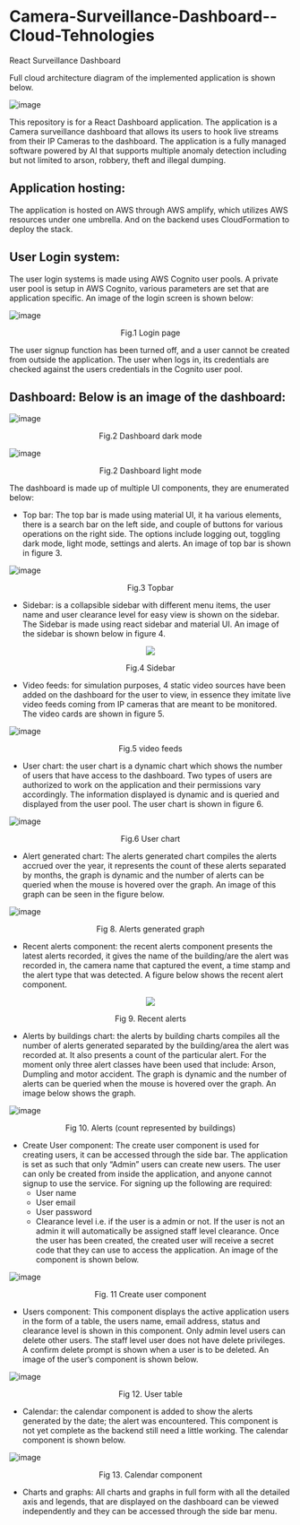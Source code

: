 # Camera-Surveillance-Dashboard--Cloud-Tehnologies
React Surveillance Dashboard

Full cloud architecture diagram of the implemented application is shown below.

![image](https://user-images.githubusercontent.com/101527504/235326121-2ecb881d-b7ed-47cf-8ff6-207491763efb.png)


This repository is for a React Dashboard application. The application is a Camera surveillance dashboard that allows its users to hook live streams from their IP Cameras to the dashboard. The application is a fully managed software powered by AI that supports multiple anomaly detection including but not limited to arson, robbery, theft and illegal dumping.


## Application hosting:
The application is hosted on AWS through AWS amplify, which utilizes AWS resources under one umbrella. And on the backend uses CloudFormation to deploy the stack.
## User Login system:
The user login systems is made using AWS Cognito user pools. A private user pool is setup in AWS Cognito, various parameters are set that are application specific. An image of the login screen is shown below:

![image](https://user-images.githubusercontent.com/101527504/235323008-2e72ddf0-5239-450e-aad1-9cc3dcae35ef.png)
<p align="center">
Fig.1 Login page
</p>

The user signup function has been turned off, and a user cannot be created from outside the application. The user when logs in, its credentials are checked against the users credentials in the Cognito user pool.
## Dashboard: Below is an image of the dashboard:

![image](https://user-images.githubusercontent.com/101527504/235323019-b675956e-6d28-4b8d-9919-7ce65f4bbc23.png)

<p align="center">
Fig.2 Dashboard dark mode
</p>

![image](https://user-images.githubusercontent.com/101527504/235323297-e5986bae-8fcb-4eb5-9722-1ee71a72b3c5.png)
<p align="center">Fig.2 Dashboard light mode </p>

The dashboard is made up of multiple UI components, they are enumerated below:
- Top bar: The top bar is made using material UI, it ha various elements, there is a search bar on the left side, and couple of buttons for various operations on the right side. The options include logging out, toggling dark mode, light mode, settings and alerts. An image of top bar is shown in figure 3.

![image](https://user-images.githubusercontent.com/101527504/235323096-79d2de2e-562a-477d-bb89-99e19847de0f.png)
<p align="center">Fig.3 Topbar</p>

- Sidebar: is a collapsible sidebar with different menu items, the user name and user clearance level for easy view is shown on the sidebar. The Sidebar is made using react sidebar and material UI. An image of the sidebar is shown below in figure 4.

<p align="center">
  <img src="https://github.com/kgdash116/Camera-Surveillance-Dashboard--Cloud-Technologies/blob/main/images/Sidebar.png?raw=true">
</p>
<p align="center">Fig.4 Sidebar</p>

- Video feeds: for simulation purposes, 4 static video sources have been added on the dashboard for the user to view, in essence they imitate
live video feeds coming from IP cameras that are meant to be monitored. The video cards are shown in figure 5.

![image](https://user-images.githubusercontent.com/101527504/235323286-76ae4013-8af1-4d7a-83a4-15c13b198bc0.png)
<p align="center">Fig.5 video feeds</p>

- User chart: the user chart is a dynamic chart which shows the number of users that have access to the dashboard. Two types of users are authorized to work on the application and their permissions vary accordingly. The information displayed is dynamic and is queried and displayed from the user pool. The user chart is shown in figure 6.

![image](https://user-images.githubusercontent.com/101527504/235323166-9540934f-b5d6-4a21-8838-a35b6a28c337.png)
<p align="center">Fig.6 User chart</p>

- Alert generated chart: The alerts generated chart compiles the alerts accrued over the year, it represents the count of these alerts separated by months, the graph is dynamic and the number of alerts can be queried when the mouse is hovered over the graph. An image of this graph can be seen in the figure below.

![image](https://user-images.githubusercontent.com/101527504/235323186-32f376fc-a4a5-4fb6-9461-18d15c1dab88.png)
<p align="center">Fig 8. Alerts generated graph</p>

- Recent alerts component: the recent alerts component presents the latest alerts recorded, it gives the name of the building/are the alert was recorded in, the camera name that captured the event, a time stamp and the alert type that was detected. A figure below shows the recent alert component.

<p align="center">
  <img src="https://github.com/kgdash116/Camera-Surveillance-Dashboard--Cloud-Technologies/blob/main/images/recent%20alerts.png">
</p>
<p align="center">Fig 9. Recent alerts</p>

- Alerts by buildings chart: the alerts by building charts compiles all the number of alerts generated separated by the building/area the alert was recorded at. It also presents a count of the particular alert. For the moment only three alert classes have been used that include: Arson, Dumpling and motor accident. The graph is dynamic and the number of alerts can be queried when the mouse is hovered over the graph. An image below shows the graph.

![image](https://user-images.githubusercontent.com/101527504/235323213-76623c87-70fa-49f7-8ffb-5c41425141c4.png)
<p align="center">Fig 10. Alerts (count represented by buildings)</p>

- Create User component: The create user component is used for creating users, it can be accessed through the side bar. The application is set as such that only “Admin” users can create new users. The user can only be created from inside the application, and anyone cannot signup to use the service. For signing up the following are required:
  - User name
  - User email
  - User password
  - Clearance level i.e. if the user is a admin or not.
If the user is not an admin it will automatically be assigned staff level clearance. Once the user has been created, the created user will receive a secret code that they can use to access the application. An image of the component is shown below.

![image](https://user-images.githubusercontent.com/101527504/235323225-a0d8c745-1bc6-4655-8212-49ab84e9c3d8.png)
<p align="center">Fig. 11 Create user component</p>

- Users component: This component displays the active application users in the form of a table, the users name, email address, status and clearance level is shown in this component. Only admin level users
can delete other users. The staff level user does not have delete privileges. A confirm delete prompt is shown when a user is to be deleted. An image of the user’s component is shown below.

![image](https://user-images.githubusercontent.com/101527504/235323236-0deecfb7-3426-4f59-a254-617bb048642a.png)
<p align="center">Fig 12. User table</p>

- Calendar: the calendar component is added to show the alerts generated by the date; the alert was encountered. This component is not yet complete as the backend still need a little working. The calendar component is shown below.

![image](https://user-images.githubusercontent.com/101527504/235323244-fe9202fa-3fea-458f-995a-2780fa0390df.png)
<p align="center">Fig 13. Calendar component</p>

- Charts and graphs: All charts and graphs in full form with all the detailed axis and legends, that are displayed on the dashboard can be viewed independently and they can be accessed through the side bar menu.
